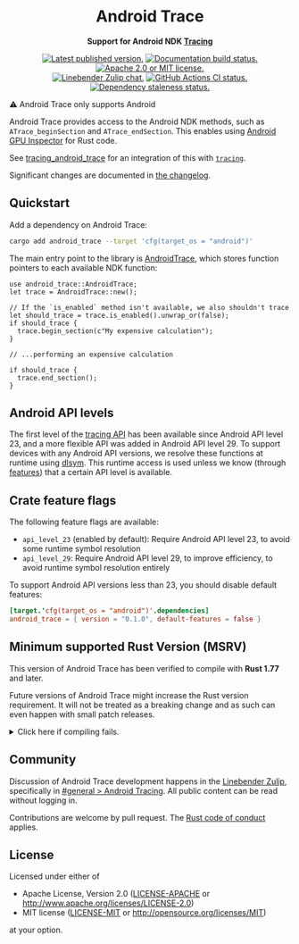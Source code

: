 <div align="center" class="rustdoc-hidden">

# Android Trace

</div>

<div align="center">

**Support for Android NDK [Tracing](https://developer.android.com/ndk/reference/group/tracing)**

[![Latest published version.](https://img.shields.io/crates/v/android_trace.svg)](https://crates.io/crates/android_trace)
[![Documentation build status.](https://img.shields.io/docsrs/android_trace.svg)](https://docs.rs/android_trace)
[![Apache 2.0 or MIT license.](https://img.shields.io/badge/license-Apache--2.0_OR_MIT-blue.svg)](#license)
\
[![Linebender Zulip chat.](https://img.shields.io/badge/Linebender-%23general%20%3E%20Android%20Tracing-blue?logo=Zulip)](https://xi.zulipchat.com/#narrow/stream/147921-general/topic/Android.20Tracing)
[![GitHub Actions CI status.](https://img.shields.io/github/actions/workflow/status/linebender/android_trace/ci.yml?logo=github&label=CI)](https://github.com/linebender/android_trace/actions)
[![Dependency staleness status.](https://deps.rs/crate/android_trace/latest/status.svg)](https://deps.rs/crate/android_trace)

</div>

⚠️ Android Trace only supports Android

Android Trace provides access to the Android NDK methods, such as `ATrace_beginSection` and `ATrace_endSection`.
This enables using [Android GPU Inspector](https://gpuinspector.dev/) for Rust code.

<!-- We use the link to the crate page because of crates.io and docs.rs.
If you're reading this comment, you probably want the tracing_android_trace which is
a sibling to this file's parent folder-->
See [tracing_android_trace](https://crates.io/crates/tracing_android_trace)
for an integration of this with [`tracing`](https://docs.rs/tracing/latest/tracing/).

Significant changes are documented in [the changelog][].

## Quickstart

Add a dependency on Android Trace:

```sh
cargo add android_trace --target 'cfg(target_os = "android")'
```

The main entry point to the library is [AndroidTrace][], which stores function pointers to each available NDK function:

```rust,no_run
use android_trace::AndroidTrace;
let trace = AndroidTrace::new();

// If the `is_enabled` method isn't available, we also shouldn't trace
let should_trace = trace.is_enabled().unwrap_or(false);
if should_trace {
  trace.begin_section(c"My expensive calculation");
}

// ...performing an expensive calculation

if should_trace {
  trace.end_section();
}
```

## Android API levels

The first level of the [tracing API](https://developer.android.com/ndk/reference/group/tracing) has been available since Android API level 23, and a more flexible API was added in Android API level 29.
To support devices with any Android API versions, we resolve these functions at runtime using [dlsym][].
This runtime access is used unless we know (through [features](#crate-feature-flags)) that a certain API level is available.

## Crate feature flags

The following feature flags are available:

* `api_level_23` (enabled by default): Require Android API level 23, to avoid some runtime symbol resolution
* `api_level_29`: Require Android API level 29, to improve efficiency, to avoid runtime symbol resolution entirely

To support Android API versions less than 23, you should disable default features:

```toml
[target.'cfg(target_os = "android")'.dependencies]
android_trace = { version = "0.1.0", default-features = false }
```

## Minimum supported Rust Version (MSRV)

This version of Android Trace has been verified to compile with **Rust 1.77** and later.

Future versions of Android Trace might increase the Rust version requirement.
It will not be treated as a breaking change and as such can even happen with small patch releases.

<details>
<summary>Click here if compiling fails.</summary>

As time has passed, some of Android Trace's dependencies could have released versions with a higher Rust requirement.
If you encounter a compilation issue due to a dependency and don't want to upgrade your Rust toolchain, then you could downgrade the dependency.

```sh
# Use the problematic dependency's name and version
cargo update -p package_name --precise 0.1.1
```

</details>

<!-- We hide these elements when viewing in Rustdoc, because they're not expected to be present in crate level docs -->
<div class="rustdoc-hidden">

## Community

Discussion of Android Trace development happens in the [Linebender Zulip](https://xi.zulipchat.com/), specifically in
[#general > Android Tracing](https://xi.zulipchat.com/#narrow/stream/147921-general/topic/Android.20Tracing).
All public content can be read without logging in.

Contributions are welcome by pull request. The [Rust code of conduct][] applies.

## License

Licensed under either of

 * Apache License, Version 2.0
   ([LICENSE-APACHE][] or <http://www.apache.org/licenses/LICENSE-2.0>)
 * MIT license
   ([LICENSE-MIT][] or <http://opensource.org/licenses/MIT>)

at your option.
</div>

[the changelog]: https://github.com/linebender/android_trace/blob/main/CHANGELOG.md
[rust code of conduct]: https://www.rust-lang.org/policies/code-of-conduct
[LICENSE-APACHE]: LICENSE-APACHE
[LICENSE-MIT]: LICENSE-MIT

<!-- Replacement intra-doc links for GitHub and crates.io. See https://linebender.org/blog/doc-include -->
[AndroidTrace]: https://docs.rs/android_trace/latest/android_trace/struct.AndroidTrace.html
[dlsym]: https://man7.org/linux/man-pages/man3/dlsym.3.html
